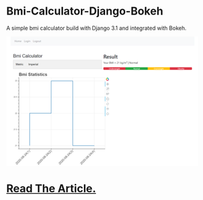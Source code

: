 # Bmi-Calculator-Django-Bokeh
A simple bmi calculator build with Django 3.1 and integrated with Bokeh.

![](bmi-calculator-app.PNG)

# [Read The Article.](https://justpython.io/blog/create-a-bmi-calculator-website-with-django-and-bokeh/)
